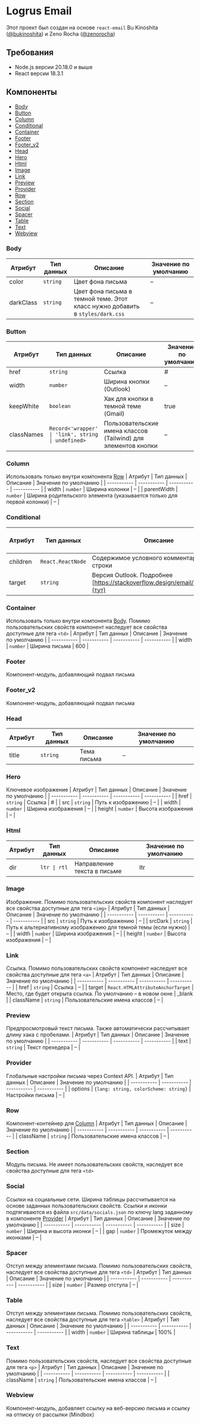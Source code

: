 # Logrus Email
Этот проект был создан на основе `react-email` Bu Kinoshita ([@bukinoshita](https://twitter.com/bukinoshita)) и Zeno Rocha ([@zenorocha](https://twitter.com/zenorocha))

## Требования
- Node.js версии 20.18.0 и выше
- React версии 18.3.1

## Компоненты
- [Body](#body)
- [Button](#button)
- [Column](#column)
- [Conditional](#conditional)
- [Container](#container)
- [Footer](#footer)
- [Footer_v2](#footer_v2)
- [Head](#head)
- [Hero](#hero)
- [Html](#html)
- [Image](#image)
- [Link](#link)
- [Preview](#preview)
- [Provider](#provider)
- [Row](#row)
- [Section](#section)
- [Social](#social)
- [Spacer](#spacer)
- [Table](#table)
- [Text](#text)
- [Webview](#webview)

### Body
| Атрибут | Тип данных | Описание | Значение по умолчанию |
| ----------- | ----------- | ----------- | ----------- |
| color | `string` | Цвет фона письма | – |
| darkClass | `string` | Цвет фона письма в темной теме. Этот класс нужно добавить в `styles/dark.css` | – |

### Button
| Атрибут | Тип данных | Описание | Значение по умолчанию |
| ----------- | ----------- | ----------- | ----------- |
| href | `string` | Ссылка | # |
| width | `number` | Ширина кнопки (Outlook) | – |
| keepWhite | `boolean` | Хак для кнопки в темной теме (Gmail) | true |
| classNames | `Record<'wrapper' \| 'link', string \| undefined>` | Пользовательские имена классов (Tailwind) для элементов кнопки | – |

### Column
Использовать только внутри компонента [Row](#row)
| Атрибут | Тип данных | Описание | Значение по умолчанию |
| ----------- | ----------- | ----------- | ----------- |
| width | `number` | Ширина колонки | – |
| parentWidth | `number` | Ширина родительского элемента (указывается только для первой колонки) | – |

### Conditional
| Атрибут | Тип данных | Описание | Значение по умолчанию |
| ----------- | ----------- | ----------- | ----------- |
| children | `React.ReactNode` | Содержимое условного комментария в виде строки | – |
| target | `string` | Версия Outlook. Подробнее [https://stackoverflow.design/email/base/mso/](тут) | mso |

### Container
Использовать только внутри компонента [Body](#body). Помимо пользовательских свойств компонент наследует все свойства доступные для тега `<td>`
| Атрибут | Тип данных | Описание | Значение по умолчанию |
| ----------- | ----------- | ----------- | ----------- |
| width | `number` | Ширина письма | 600 |

### Footer
Компонент-модуль, добавляющий подвал письма

### Footer_v2
Компонент-модуль, добавляющий подвал письма

### Head
| Атрибут | Тип данных | Описание | Значение по умолчанию |
| ----------- | ----------- | ----------- | ----------- |
| title | `string` | Тема письма | – |

### Hero
Ключевое изображение
| Атрибут | Тип данных | Описание | Значение по умолчанию |
| ----------- | ----------- | ----------- | ----------- |
| href | `string` | Ссылка | # |
| src | `string` | Путь к изображению | – |
| width | `number` | Ширина изображения | – |
| height | `number` | Высота изображения | – |

### Html
| Атрибут | Тип данных | Описание | Значение по умолчанию |
| ----------- | ----------- | ----------- | ----------- |
| dir | `ltr \| rtl` | Направление текста в письме | ltr |

### Image
Изображение. Помимо пользовательских свойств компонент наследует все свойства доступные для тега `<img>`
| Атрибут | Тип данных | Описание | Значение по умолчанию |
| ----------- | ----------- | ----------- | ----------- |
| src | `string` | Путь к изображению | – |
| srcDark | `string` | Путь к альтернативному изображению для темной темы (если нужно) | – |
| width | `number` | Ширина изображения | – |
| height | `number` | Высота изображения | – |

### Link
Ссылка. Помимо пользовательских свойств компонент наследует все свойства доступные для тега `<a>`
| Атрибут | Тип данных | Описание | Значение по умолчанию |
| ----------- | ----------- | ----------- | ----------- |
| href | `string` | Ссылка | – |
| target | `React.HTMLAttributeAnchorTarget` | Место, где будет открыта ссылка. По умолчанию – в новом окне | _blank |
| className | `string` | Пользовательские имена классов | – |

### Preview
Предпросмотровый текст письма. Также автоматически рассчитывает длину хака с пробелами.
| Атрибут | Тип данных | Описание | Значение по умолчанию |
| ----------- | ----------- | ----------- | ----------- |
| text | `string` | Текст прехедера | – |

### Provider
Глобальные настройки письма через Context API.
| Атрибут | Тип данных | Описание | Значение по умолчанию |
| ----------- | ----------- | ----------- | ----------- |
| options | `{lang: string, colorScheme: string}` | Настройки письма | – |

### Row
Компонент-контейнер для [Column](#column)
| Атрибут | Тип данных | Описание | Значение по умолчанию |
| ----------- | ----------- | ----------- | ----------- |
| className | `string` | Пользовательские имена классов | – |

### Section
Модуль письма. Не имеет пользовательских свойств, наследует все свойства доступные для тега `<td>`

### Social
Ссылки на социальные сети. Ширина таблицы рассчитывается на основе заданных пользовательских свойств. Ссылки и иконки подтягиваются из файла `src/data/socials.json` по ключу lang заданному в компоненте [Provider](Provider) 
| Атрибут | Тип данных | Описание | Значение по умолчанию |
| ----------- | ----------- | ----------- | ----------- |
| size | `number` | Ширина и высота иконки | – |
| gap | `number` | Промежуток между иконками | – |

### Spacer
Отступ между элементами письма. Помимо пользовательских свойств, наследует все свойства доступные для тега `<td>`
| Атрибут | Тип данных | Описание | Значение по умолчанию |
| ----------- | ----------- | ----------- | ----------- |
| size | `number` | Размер отступа | – |

### Table
Отступ между элементами письма. Помимо пользовательских свойств, наследует все свойства доступные для тега `<table>`
| Атрибут | Тип данных | Описание | Значение по умолчанию |
| ----------- | ----------- | ----------- | ----------- |
| width | `number` | Ширина таблицы | 100% |

### Text
Помимо пользовательских свойств, наследует все свойства доступные для тега `<p>`
| Атрибут | Тип данных | Описание | Значение по умолчанию |
| ----------- | ----------- | ----------- | ----------- |
| className | `string` | Пользовательские имена классов | – |

### Webview
Компонент-модуль, добавляет ссылку на веб-версию письма и ссылку на отписку от рассылки (Mindbox)